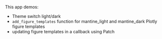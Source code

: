 This app demos:
- Theme switch light/dark
- `add_figure_templates` function for mantine_light and mantine_dark Plotly figure templates
- updating figure templates in a callback using Patch
